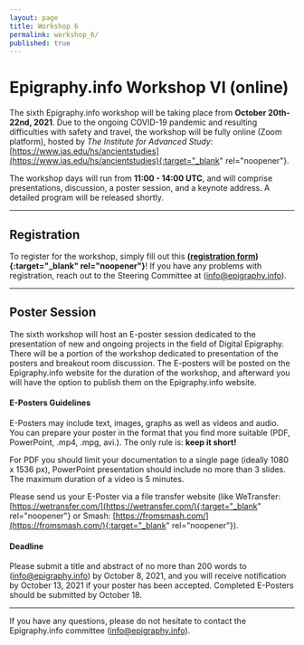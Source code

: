 ```yaml
---
layout: page
title: Workshop 6
permalink: workshop_6/
published: true
---
```




# Epigraphy.info Workshop VI (online)

The sixth Epigraphy.info workshop will be taking place from **October 20th-22nd, 2021**. Due to the ongoing COVID-19 pandemic and resulting difficulties with safety and travel, the workshop will be fully online (Zoom platform), hosted by *The Institute for Advanced Study*: [https://www.ias.edu/hs/ancientstudies](https://www.ias.edu/hs/ancientstudies){:target="_blank" rel="noopener"}.

The workshop days will run from **11:00 - 14:00 UTC**, and will comprise presentations, discussion, a poster session, and a keynote address. A detailed program will be released shortly.

---

## Registration

To register for the workshop, simply fill out this **([registration form](https://bit.ly/3nFzHBN)){:target="_blank" rel="noopener"}**! If you have any problems with registration, reach out to the Steering Committee at ([info@epigraphy.info](mailto:info@epigraphy.info)).

---

## Poster Session

The sixth workshop will host an E-poster session dedicated to the presentation of new and ongoing projects in the field of Digital Epigraphy. There will be a portion of the workshop dedicated to presentation of the posters and breakout room discussion. The E-posters will be posted on the Epigraphy.info website for the duration of the workshop, and afterward you will have the option to publish them on the Epigraphy.info website.

#### E-Posters Guidelines

E-Posters may include text, images, graphs as well as videos and audio. You can prepare your poster in the format that you find more suitable (PDF, PowerPoint, .mp4, .mpg, avi.).
The only rule is: **keep it short!**

For PDF you should limit your documentation to a single page (ideally 1080 x 1536 px), PowerPoint presentation should include no more than 3 slides.
The maximum duration of a video is 5 minutes.

Please send us your E-Poster via a file transfer website (like WeTransfer: [https://wetransfer.com/](https://wetransfer.com/){:target="_blank" rel="noopener"} or Smash: [https://fromsmash.com/](https://fromsmash.com/){:target="_blank" rel="noopener"}).

#### Deadline
Please submit a title and abstract of no more than 200 words to ([info@epigraphy.info](mailto:info@epigraphy.info)) by October 8, 2021, and you will receive notification by October 13, 2021 if your poster has been accepted. Completed E-Posters should be submitted by October 18.


---


If you have any questions, please do not hesitate to contact the Epigraphy.info committee ([info@epigraphy.info](mailto:info@epigraphy.info)).
